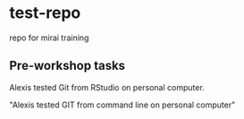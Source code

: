 # test-repo
 repo for mirai training


## Pre-workshop tasks

Alexis tested Git from RStudio on personal computer.

"Alexis tested GIT from command line on personal computer" 
